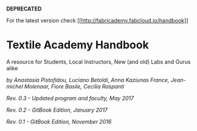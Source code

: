 **DEPRECATED**

For the latest version check [[http://fabricademy.fabcloud.io/handbook]]


# Textile Academy Handbook

A resource for Students, Local Instructors, New (and old) Labs and Gurus alike

*by Anastasia Pistofidou, Luciano Betoldi, Anna Kaziunas France, Jean-michel Molenaar, Fiore Basile, Cecilia Raspanti*

*Rev. 0.3 - Updated program and faculty, May 2017*

*Rev. 0.2 - GitBook Edition, January 2017*

*Rev. 0.1 - GitBook Edition, November 2016*
